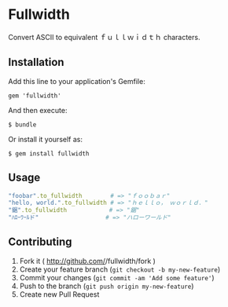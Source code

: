 # Fullwidth

Convert ASCII to equivalent ｆｕｌｌｗｉｄｔｈ characters.

## Installation

Add this line to your application's Gemfile:

    gem 'fullwidth'

And then execute:

    $ bundle

Or install it yourself as:

    $ gem install fullwidth

## Usage

``` ruby
"foobar".to_fullwidth        # => "ｆｏｏｂａｒ"
"hello, world.".to_fullwidth # => "ｈｅｌｌｏ，　ｗｏｒｌｄ．"
"鋸".to_fullwidth            # => "鋸"
"ﾊﾛｰﾜｰﾙド"                   # => "ハローワールド"
```

## Contributing

1. Fork it ( http://github.com/<my-github-username>/fullwidth/fork )
2. Create your feature branch (`git checkout -b my-new-feature`)
3. Commit your changes (`git commit -am 'Add some feature'`)
4. Push to the branch (`git push origin my-new-feature`)
5. Create new Pull Request
